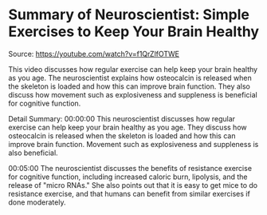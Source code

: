 # Summary of Neuroscientist: Simple Exercises to Keep Your Brain Healthy

Source: https://youtube.com/watch?v=f1QrZlfOTWE

This video discusses how regular exercise can help keep your brain healthy as you age. The neuroscientist explains how osteocalcin is released when the skeleton is loaded and how this can improve brain function. They also discuss how movement such as explosiveness and suppleness is beneficial for cognitive function.

Detail Summary: 
00:00:00
This neuroscientist discusses how regular exercise can help keep your brain healthy as you age. They discuss how osteocalcin is released when the skeleton is loaded and how this can improve brain function. Movement such as explosiveness and suppleness is also beneficial.

00:05:00
The neuroscientist discusses the benefits of resistance exercise for cognitive function, including increased caloric burn, lipolysis, and the release of "micro RNAs." She also points out that it is easy to get mice to do resistance exercise, and that humans can benefit from similar exercises if done moderately.

